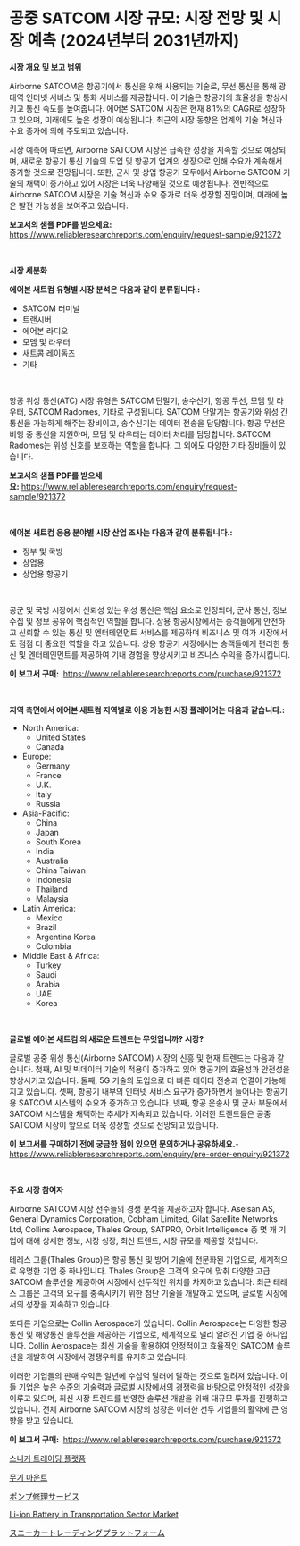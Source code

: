 <p><h1>공중 SATCOM 시장 규모: 시장 전망 및 시장 예측 (2024년부터 2031년까지)</h1></p><p><strong>시장 개요 및 보고 범위</strong></p>
<p><p>Airborne SATCOM은 항공기에서 통신을 위해 사용되는 기술로, 무선 통신을 통해 광대역 인터넷 서비스 및 통화 서비스를 제공합니다. 이 기술은 항공기의 효율성을 향상시키고 통신 속도를 높여줍니다. 에어본 SATCOM 시장은 현재 8.1%의 CAGR로 성장하고 있으며, 미래에도 높은 성장이 예상됩니다. 최근의 시장 동향은 업계의 기술 혁신과 수요 증가에 의해 주도되고 있습니다. </p><p>시장 예측에 따르면, Airborne SATCOM 시장은 급속한 성장을 지속할 것으로 예상되며, 새로운 항공기 통신 기술의 도입 및 항공기 업계의 성장으로 인해 수요가 계속해서 증가할 것으로 전망됩니다. 또한, 군사 및 상업 항공기 모두에서 Airborne SATCOM 기술의 채택이 증가하고 있어 시장은 더욱 다양해질 것으로 예상됩니다. 전반적으로 Airborne SATCOM 시장은 기술 혁신과 수요 증가로 더욱 성장할 전망이며, 미래에 높은 발전 가능성을 보여주고 있습니다.</p></p>
<p><strong>보고서의 샘플 PDF를 받으세요:</strong> <a href="https://www.reliableresearchreports.com/enquiry/request-sample/921372">https://www.reliableresearchreports.com/enquiry/request-sample/921372</a></p>
<p>&nbsp;</p>
<p><strong>시장 세분화</strong></p>
<p><strong>에어본 새트컴 유형별 시장 분석은 다음과 같이 분류됩니다.:</strong></p>
<p><ul><li>SATCOM 터미널</li><li>트랜시버</li><li>에어본 라디오</li><li>모뎀 및 라우터</li><li>새트콤 레이돔즈</li><li>기타</li></ul></p>
<p>&nbsp;</p>
<p><p>항공 위성 통신(ATC) 시장 유형은 SATCOM 단말기, 송수신기, 항공 무선, 모뎀 및 라우터, SATCOM Radomes, 기타로 구성됩니다. SATCOM 단말기는 항공기와 위성 간 통신을 가능하게 해주는 장비이고, 송수신기는 데이터 전송을 담당합니다. 항공 무선은 비행 중 통신을 지원하며, 모뎀 및 라우터는 데이터 처리를 담당합니다. SATCOM Radomes는 위성 신호를 보호하는 역할을 합니다. 그 외에도 다양한 기타 장비들이 있습니다.</p></p>
<p><strong>보고서의 샘플 PDF를 받으세요:</strong>&nbsp;<a href="https://www.reliableresearchreports.com/enquiry/request-sample/921372">https://www.reliableresearchreports.com/enquiry/request-sample/921372</a></p>
<p>&nbsp;</p>
<p><strong> 에어본 새트컴 응용 분야별 시장 산업 조사는 다음과 같이 분류됩니다.:</strong></p>
<p><ul><li>정부 및 국방</li><li>상업용</li><li>상업용 항공기</li></ul></p>
<p>&nbsp;</p>
<p><p>공군 및 국방 시장에서 신뢰성 있는 위성 통신은 핵심 요소로 인정되며, 군사 통신, 정보 수집 및 정보 공유에 핵심적인 역할을 합니다. 상용 항공시장에서는 승객들에게 안전하고 신뢰할 수 있는 통신 및 엔터테인먼트 서비스를 제공하며 비즈니스 및 여가 시장에서도 점점 더 중요한 역할을 하고 있습니다. 상용 항공기 시장에서는 승객들에게 편리한 통신 및 엔터테인먼트를 제공하여 기내 경험을 향상시키고 비즈니스 수익을 증가시킵니다.</p></p>
<p><strong>이 보고서 구매:</strong>&nbsp; <a href="https://www.reliableresearchreports.com/purchase/921372">https://www.reliableresearchreports.com/purchase/921372</a></p>
<p>&nbsp;</p>
<p><strong>지역 측면에서 에어본 새트컴 지역별로 이용 가능한 시장 플레이어는 다음과 같습니다.:</strong></p>
<p><ul>
    <li>
        North America:
        <ul>
            <li>United States</li>
            <li>Canada</li>
        </ul>
    </li>
    <li>
        Europe:
        <ul>
            <li>Germany</li>
            <li>France</li>
            <li>U.K.</li>
            <li>Italy</li>
            <li>Russia</li>
        </ul>
    </li>
    <li>
        Asia-Pacific:
        <ul>
            <li>China</li>
            <li>Japan</li>
            <li>South Korea</li>
            <li>India</li>
            <li>Australia</li>
            <li>China Taiwan</li>
            <li>Indonesia</li>
            <li>Thailand</li>
            <li>Malaysia</li>
        </ul>
    </li>
    <li>
        Latin America:
        <ul>
            <li>Mexico</li>
            <li>Brazil</li>
            <li>Argentina Korea</li>
            <li>Colombia</li>
        </ul>
    </li>
    <li>
        Middle East & Africa:
        <ul>
            <li>Turkey</li>
            <li>Saudi</li>
            <li>Arabia</li>
            <li>UAE</li>
            <li>Korea</li>
        </ul>
    </li>
    </ul></p>
<p>&nbsp;</p>
<p><strong>글로벌 에어본 새트컴 의 새로운 트렌드는 무엇입니까? 시장?</strong></p>
<p><p>글로벌 공중 위성 통신(Airborne SATCOM) 시장의 신흥 및 현재 트렌드는 다음과 같습니다. 첫째, AI 및 빅데이터 기술의 적용이 증가하고 있어 항공기의 효율성과 안전성을 향상시키고 있습니다. 둘째, 5G 기술의 도입으로 더 빠른 데이터 전송과 연결이 가능해지고 있습니다. 셋째, 항공기 내부의 인터넷 서비스 요구가 증가하면서 늘어나는 항공기용 SATCOM 시스템의 수요가 증가하고 있습니다. 넷째, 항공 운송사 및 군사 부문에서 SATCOM 시스템을 채택하는 추세가 지속되고 있습니다. 이러한 트렌드들은 공중 SATCOM 시장이 앞으로 더욱 성장할 것으로 전망되고 있습니다.</p></p>
<p><strong>이 보고서를 구매하기 전에 궁금한 점이 있으면 문의하거나 공유하세요.</strong>- <a href="https://www.reliableresearchreports.com/enquiry/pre-order-enquiry/921372">https://www.reliableresearchreports.com/enquiry/pre-order-enquiry/921372</a></p>
<p>&nbsp;</p>
<p><strong>주요 시장 참여자</strong></p>
<p><p>Airborne SATCOM 시장 선수들의 경쟁 분석을 제공하고자 합니다. Aselsan AS, General Dynamics Corporation, Cobham Limited, Gilat Satellite Networks Ltd, Collins Aerospace, Thales Group, SATPRO, Orbit Intelligence 중 몇 개 기업에 대해 상세한 정보, 시장 성장, 최신 트렌드, 시장 규모를 제공할 것입니다. </p><p>테레스 그룹(Thales Group)은 항공 통신 및 방어 기술에 전문화된 기업으로, 세계적으로 유명한 기업 중 하나입니다. Thales Group은 고객의 요구에 맞춰 다양한 고급 SATCOM 솔루션을 제공하여 시장에서 선두적인 위치를 차지하고 있습니다. 최근 테레스 그룹은 고객의 요구를 충족시키기 위한 첨단 기술을 개발하고 있으며, 글로벌 시장에서의 성장을 지속하고 있습니다.</p><p>또다른 기업으로는 Collin Aerospace가 있습니다. Collin Aerospace는 다양한 항공통신 및 해양통신 솔루션을 제공하는 기업으로, 세계적으로 널리 알려진 기업 중 하나입니다. Collin Aerospace는 최신 기술을 활용하여 안정적이고 효율적인 SATCOM 솔루션을 개발하여 시장에서 경쟁우위를 유지하고 있습니다. </p><p>이러한 기업들의 판매 수익은 일년에 수십억 달러에 달하는 것으로 알려져 있습니다. 이들 기업은 높은 수준의 기술력과 글로벌 시장에서의 경쟁력을 바탕으로 안정적인 성장을 이루고 있으며, 최신 시장 트렌드를 반영한 솔루션 개발을 위해 대규모 투자를 진행하고 있습니다. 전체 Airborne SATCOM 시장의 성장은 이러한 선두 기업들의 활약에 큰 영향을 받고 있습니다.</p></p>
<p><strong>이 보고서 구매:</strong>&nbsp;&nbsp;<a href="https://www.reliableresearchreports.com/purchase/921372">https://www.reliableresearchreports.com/purchase/921372</a></p>
<p><p><a href="https://github.com/laholand/Market-Research-Report-List-2/blob/main/6287838182145.md">스니커 트레이딩 플랫폼</a></p><p><a href="https://github.com/sougarounis/Market-Research-Report-List-2/blob/main/5545482182146.md">무기 마운트</a></p><p><a href="https://github.com/mohamedbakry57/Market-Research-Report-List-2/blob/main/2519275182149.md">ポンプ修理サービス</a></p><p><a href="https://issuu.com/reportprime-2/docs/li-ion-battery-in-transportation-sector-market-siz">Li-ion Battery in Transportation Sector Market</a></p><p><a href="https://github.com/lababdou/Market-Research-Report-List-2/blob/main/2196504182150.md">スニーカートレーディングプラットフォーム</a></p></p>
